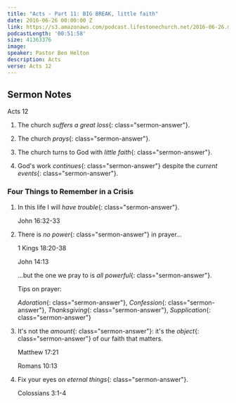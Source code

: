 ```yaml
---
title: "Acts - Part 11: BIG BREAK, little faith"
date: 2016-06-26 00:00:00 Z
link: https://s3.amazonaws.com/podcast.lifestonechurch.net/2016-06-26.mp3
podcastLength: '00:51:58'
size: 41363376
image: 
speaker: Pastor Ben Helton
description: Acts
verse: Acts 12
---
```


## Sermon Notes

Acts 12

1. The church *suffers a great loss*{: class="sermon-answer"}.

2. The church *prays*{: class="sermon-answer"}.

3. The church turns to God with *little faith*{: class="sermon-answer"}.

4. God's work *continues*{: class="sermon-answer"} despite the *current events*{: class="sermon-answer"}.

### Four Things to Remember in a Crisis

1. In this life I will *have trouble*{: class="sermon-answer"}.

    John 16:32-33

2. There is *no power*{: class="sermon-answer"} in prayer...

    1 Kings 18:20-38

    John 14:13

    ...but the one we pray to is *all powerful*{: class="sermon-answer"}.

    Tips on prayer:

    *Adoration*{: class="sermon-answer"}, *Confession*{: class="sermon-answer"}, *Thanksgiving*{: class="sermon-answer"}, *Supplication*{: class="sermon-answer"}

3. It's not the *amount*{: class="sermon-answer"}: it's the *object*{: class="sermon-answer"} of our faith that matters.

    Matthew 17:21

    Romans 10:13

4. Fix your eyes on *eternal things*{: class="sermon-answer"}.

    Colossians 3:1-4
